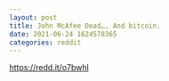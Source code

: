 ```yaml
--- 
layout: post 
title: John McAfee Dead…. And bitcoin. 
date: 2021-06-24 1624578365 
categories: reddit 
--- 
```

https://redd.it/o7bwhl